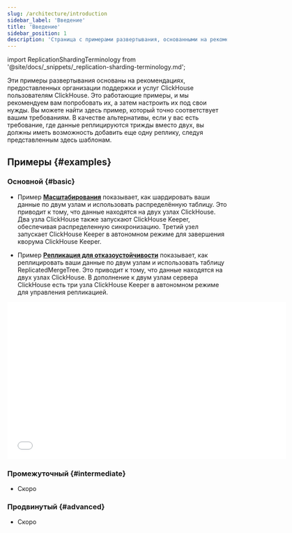 ```yaml
---
slug: /architecture/introduction
sidebar_label: 'Введение'
title: 'Введение'
sidebar_position: 1
description: 'Страница с примерами развертывания, основанными на рекомендациях организации поддержки и услуг ClickHouse для пользователей ClickHouse'
---
```


import ReplicationShardingTerminology from '@site/docs/_snippets/_replication-sharding-terminology.md';

Эти примеры развертывания основаны на рекомендациях, предоставленных организации поддержки и услуг ClickHouse пользователям ClickHouse. Это работающие примеры, и мы рекомендуем вам попробовать их, а затем настроить их под свои нужды. Вы можете найти здесь пример, который точно соответствует вашим требованиям. В качестве альтернативы, если у вас есть требование, где данные реплицируются трижды вместо двух, вы должны иметь возможность добавить еще одну реплику, следуя представленным здесь шаблонам.

<ReplicationShardingTerminology />

## Примеры {#examples}

### Основной {#basic}

- Пример [**Масштабирования**](/deployment-guides/horizontal-scaling.md) показывает, как шардировать ваши данные по двум узлам и использовать распределённую таблицу. Это приводит к тому, что данные находятся на двух узлах ClickHouse. Два узла ClickHouse также запускают ClickHouse Keeper, обеспечивая распределенную синхронизацию. Третий узел запускает ClickHouse Keeper в автономном режиме для завершения кворума ClickHouse Keeper.

- Пример [**Репликация для отказоустойчивости**](/deployment-guides/replicated.md) показывает, как реплицировать ваши данные по двум узлам и использовать таблицу ReplicatedMergeTree. Это приводит к тому, что данные находятся на двух узлах ClickHouse. В дополнение к двум узлам сервера ClickHouse есть три узла ClickHouse Keeper в автономном режиме для управления репликацией.

<div class='vimeo-container'>
  <iframe src="//www.youtube.com/embed/vBjCJtw_Ei0"
    width="640"
    height="360"
    frameborder="0"
    allow="autoplay;
    fullscreen;
    picture-in-picture"
    allowfullscreen>
  </iframe>
</div>

### Промежуточный {#intermediate}

- Скоро

### Продвинутый {#advanced}

- Скоро
